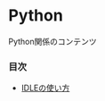 # Python
Python関係のコンテンツ

### 目次
- [IDLEの使い方](https://nbviewer.jupyter.org/github/datasci-terakoya/Python/blob/main/IDLE.ipynb)
